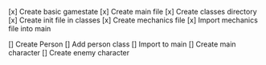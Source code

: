 [x] Create basic gamestate
    [x] Create main file
    [x] Create classes directory
    [x] Create init file in classes
    [x] Create mechanics file
    [x] Import mechanics file into main
    
[] Create Person
    [] Add person class 
    [] Import to main
    [] Create main character
    [] Create enemy character